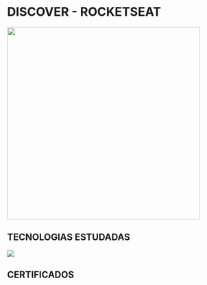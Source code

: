 # DISCOVER - ROCKETSEAT
<img height="450" src="https://miro.medium.com/max/1200/1*fs0ScMc45X9QEwno8G414A.png">

## TECNOLOGIAS ESTUDADAS
 <a href="https://skillicons.dev"> <img src="https://skillicons.dev/icons?i=html,css,js,git,github,nodejs,ts,ex,SQL" /> </a>
 
 ## CERTIFICADOS
